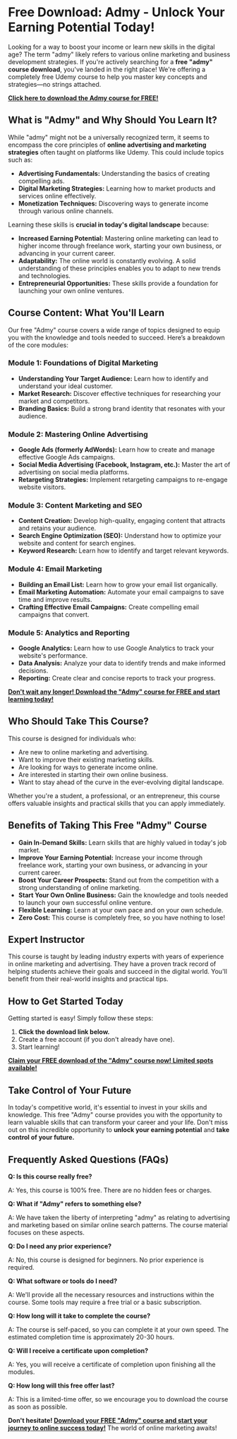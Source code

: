 # Free Download: Admy - Unlock Your Earning Potential Today!

Looking for a way to boost your income or learn new skills in the digital age? The term "admy" likely refers to various online marketing and business development strategies. If you're actively searching for a **free "admy" course download**, you've landed in the right place! We're offering a completely free Udemy course to help you master key concepts and strategies—no strings attached.

[**Click here to download the Admy course for FREE!**](https://udemywork.com/admy)

## What is "Admy" and Why Should You Learn It?

While "admy" might not be a universally recognized term, it seems to encompass the core principles of **online advertising and marketing strategies** often taught on platforms like Udemy. This could include topics such as:

*   **Advertising Fundamentals:** Understanding the basics of creating compelling ads.
*   **Digital Marketing Strategies:** Learning how to market products and services online effectively.
*   **Monetization Techniques:** Discovering ways to generate income through various online channels.

Learning these skills is **crucial in today's digital landscape** because:

*   **Increased Earning Potential:** Mastering online marketing can lead to higher income through freelance work, starting your own business, or advancing in your current career.
*   **Adaptability:** The online world is constantly evolving. A solid understanding of these principles enables you to adapt to new trends and technologies.
*   **Entrepreneurial Opportunities:** These skills provide a foundation for launching your own online ventures.

## Course Content: What You'll Learn

Our free "Admy" course covers a wide range of topics designed to equip you with the knowledge and tools needed to succeed. Here’s a breakdown of the core modules:

### Module 1: Foundations of Digital Marketing

*   **Understanding Your Target Audience:** Learn how to identify and understand your ideal customer.
*   **Market Research:** Discover effective techniques for researching your market and competitors.
*   **Branding Basics:** Build a strong brand identity that resonates with your audience.

### Module 2: Mastering Online Advertising

*   **Google Ads (formerly AdWords):** Learn how to create and manage effective Google Ads campaigns.
*   **Social Media Advertising (Facebook, Instagram, etc.):** Master the art of advertising on social media platforms.
*   **Retargeting Strategies:** Implement retargeting campaigns to re-engage website visitors.

### Module 3: Content Marketing and SEO

*   **Content Creation:** Develop high-quality, engaging content that attracts and retains your audience.
*   **Search Engine Optimization (SEO):** Understand how to optimize your website and content for search engines.
*   **Keyword Research:** Learn how to identify and target relevant keywords.

### Module 4: Email Marketing

*   **Building an Email List:** Learn how to grow your email list organically.
*   **Email Marketing Automation:** Automate your email campaigns to save time and improve results.
*   **Crafting Effective Email Campaigns:** Create compelling email campaigns that convert.

### Module 5: Analytics and Reporting

*   **Google Analytics:** Learn how to use Google Analytics to track your website's performance.
*   **Data Analysis:** Analyze your data to identify trends and make informed decisions.
*   **Reporting:** Create clear and concise reports to track your progress.

[**Don't wait any longer! Download the "Admy" course for FREE and start learning today!**](https://udemywork.com/admy)

## Who Should Take This Course?

This course is designed for individuals who:

*   Are new to online marketing and advertising.
*   Want to improve their existing marketing skills.
*   Are looking for ways to generate income online.
*   Are interested in starting their own online business.
*   Want to stay ahead of the curve in the ever-evolving digital landscape.

Whether you're a student, a professional, or an entrepreneur, this course offers valuable insights and practical skills that you can apply immediately.

## Benefits of Taking This Free "Admy" Course

*   **Gain In-Demand Skills:** Learn skills that are highly valued in today's job market.
*   **Improve Your Earning Potential:** Increase your income through freelance work, starting your own business, or advancing in your current career.
*   **Boost Your Career Prospects:** Stand out from the competition with a strong understanding of online marketing.
*   **Start Your Own Online Business:** Gain the knowledge and tools needed to launch your own successful online venture.
*   **Flexible Learning:** Learn at your own pace and on your own schedule.
*   **Zero Cost:** This course is completely free, so you have nothing to lose!

## Expert Instructor

This course is taught by leading industry experts with years of experience in online marketing and advertising. They have a proven track record of helping students achieve their goals and succeed in the digital world. You'll benefit from their real-world insights and practical tips.

## How to Get Started Today

Getting started is easy! Simply follow these steps:

1.  **Click the download link below.**
2.  Create a free account (if you don't already have one).
3.  Start learning!

[**Claim your FREE download of the "Admy" course now! Limited spots available!**](https://udemywork.com/admy)

## Take Control of Your Future

In today's competitive world, it's essential to invest in your skills and knowledge. This free "Admy" course provides you with the opportunity to learn valuable skills that can transform your career and your life. Don't miss out on this incredible opportunity to **unlock your earning potential** and **take control of your future.**

## Frequently Asked Questions (FAQs)

**Q: Is this course really free?**

A: Yes, this course is 100% free. There are no hidden fees or charges.

**Q: What if "Admy" refers to something else?**

A: We have taken the liberty of interpreting "admy" as relating to advertising and marketing based on similar online search patterns. The course material focuses on these aspects.

**Q: Do I need any prior experience?**

A: No, this course is designed for beginners. No prior experience is required.

**Q: What software or tools do I need?**

A: We'll provide all the necessary resources and instructions within the course. Some tools may require a free trial or a basic subscription.

**Q: How long will it take to complete the course?**

A: The course is self-paced, so you can complete it at your own speed. The estimated completion time is approximately 20-30 hours.

**Q: Will I receive a certificate upon completion?**

A: Yes, you will receive a certificate of completion upon finishing all the modules.

**Q: How long will this free offer last?**

A: This is a limited-time offer, so we encourage you to download the course as soon as possible.

**Don't hesitate! [Download your FREE "Admy" course and start your journey to online success today!](https://udemywork.com/admy)** The world of online marketing awaits!
